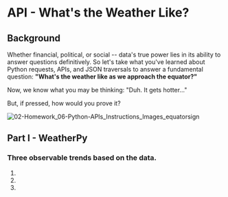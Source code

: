 # API - What's the Weather Like?

## Background

Whether financial, political, or social -- data's true power lies in its ability to answer questions definitively. So let's take what you've learned about Python requests, APIs, and JSON traversals to answer a fundamental question: **"What's the weather like as we approach the equator?"**

Now, we know what you may be thinking: "Duh. It gets hotter..."

But, if pressed, how would you prove it?

![02-Homework_06-Python-APIs_Instructions_Images_equatorsign](https://user-images.githubusercontent.com/55970064/91615814-0a6d2c00-e94a-11ea-8e75-103188be3971.png)


## Part I - WeatherPy

### Three observable trends based on the data. 

1. 
2. 
3. 

